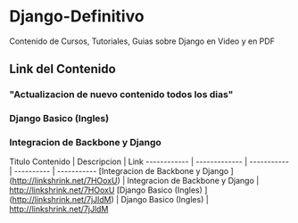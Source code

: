 # Django-Definitivo
Contenido de Cursos, Tutoriales, Guias sobre Django en Video y en PDF

## Link del Contenido
### "Actualizacion de nuevo contenido todos los dias"

### Django Basico (Ingles)
### Integracion de Backbone y Django


Titulo Contenido | Descripcion | Link 
------------ | ------------- | ----------- | ---------- | -----------
[Integracion de Backbone y Django ] (http://linkshrink.net/7HOoxU)  | Integracion de Backbone y Django | http://linkshrink.net/7HOoxU 
[Django Basico (Ingles) ] (http://linkshrink.net/7jJldM)  | Django Basico (Ingles) | http://linkshrink.net/7jJldM 
